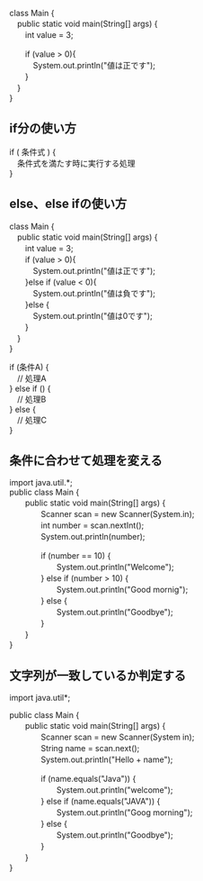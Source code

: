 class Main {  
　public static void main(String[] args) {  
　　int value = 3;  

　　if (value > 0){  
　　　System.out.println("値は正です");  
　　}  
　}  
}  

## if分の使い方  
if ( 条件式 ) {  
　条件式を満たす時に実行する処理  
}  

## else、else ifの使い方  
class Main {  
　public static void main(String[] args) {  
　　int value = 3;  
　　if (value > 0){  
　　　System.out.println("値は正です");  
　　}else if (value < 0){  
　　　System.out.println("値は負です");   
　　}else {  
　　　System.out.println("値は0です");   
　　}  
　}  
}  

if (条件A) {  
　// 処理A  
} else if () {  
　// 処理B  
} else {  
　// 処理C  
}  


## 条件に合わせて処理を変える
import java.util.*;    
public class Main {  
　　public static void main(String[] args) {  
　　　　Scanner scan = new Scanner(System.in);  
　　　　int number = scan.nextInt();  
　　　　System.out.println(number);  

　　　　if (number == 10) {  
　　　　　　System.out.println("Welcome");  
　　　　} else if (number > 10) {  
　　　　　　System.out.println("Good mornig");  
　　　　} else {  
　　　　　　System.out.println("Goodbye");  
　　　　}  
　　}  
}  

## 文字列が一致しているか判定する  
import java.util*;  

public class Main {  
　　public static void main(String[] args) {  
　　　　Scanner scan = new Scanner(System in);  
　　　　String name = scan.next();  
　　　　System.out.println("Hello + name");  

　　　　if (name.equals("Java")) {  
　　　　　　System.out.println("welcome");  
　　　　} else if (name.equals("JAVA")) {  
　　　　　　System.out.println("Goog morning");  
　　　　} else {  
　　　　　　System.out.println("Goodbye");  
　　　　}  
　　}  
}  

    
